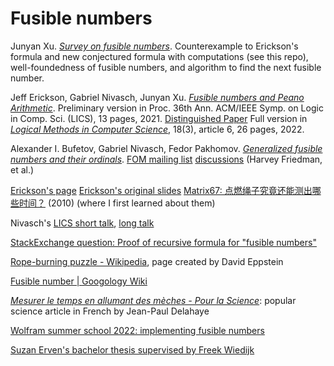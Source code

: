 # Fusible numbers

Junyan Xu. [*Survey on fusible numbers*](https://arxiv.org/abs/1202.5614).
Counterexample to Erickson's formula and new conjectured formula with computations (see this repo), well-foundedness of fusible numbers, and algorithm to find the next fusible number.

Jeff Erickson, Gabriel Nivasch, Junyan Xu. [*Fusible numbers and Peano Arithmetic*](https://arxiv.org/abs/2003.14342).
Preliminary version in Proc. 36th Ann. ACM/IEEE Symp. on Logic in Comp. Sci. (LICS), 13 pages, 2021. [Distinguished Paper](https://easyconferences.eu/lics2021/best-papers)
Full version in [*Logical Methods in Computer Science*](https://lmcs.episciences.org/9850), 18(3), article 6, 26 pages, 2022. 

Alexander I. Bufetov, Gabriel Nivasch, Fedor Pakhomov. [*Generalized fusible numbers and their ordinals*](https://arxiv.org/abs/2205.11017).
[FOM mailing list](https://cs.nyu.edu/pipermail/fom/2020-June/022210.html) [discussions](https://cs.nyu.edu/pipermail/fom/2020-June/022216.html) (Harvey Friedman, et al.)

[Erickson's page](http://jeffe.cs.illinois.edu/pubs/fusible.html)
[Erickson's original slides](https://www.mathpuzzle.com/fusible.pdf)
[Matrix67: 点燃绳子究竟还能测出哪些时间？](http://www.matrix67.com/blog/archives/4009) (2010) (where I first learned about them)

Nivasch's [LICS short talk](https://www.youtube.com/watch?v=KXMB1vCv7Hc), [long talk](https://www.youtube.com/watch?v=FjMNjMCmjP4)

[StackExchange question: Proof of recursive formula for "fusible numbers"](https://math.stackexchange.com/questions/40404/proof-of-recursive-formula-for-fusible-numbers)

[Rope-burning puzzle - Wikipedia](https://en.wikipedia.org/wiki/Rope-burning_puzzle), page created by David Eppstein

[Fusible number | Googology Wiki](https://googology.fandom.com/wiki/Fusible_number)

[*Mesurer le temps en allumant des mèches - Pour la Science*](https://www.pourlascience.fr/sr/logique-calcul/mesurer-le-temps-en-allumant-des-meches-22274.php): popular science article in French by Jean-Paul Delahaye

[Wolfram summer school 2022: implementing fusible numbers](https://community.wolfram.com/groups/-/m/t/2574875)

[Suzan Erven's bachelor thesis supervised by Freek Wiedijk](https://www.cs.ru.nl/bachelors-theses/2021/Suzan_Erven___4534999___Fusible_Numbers_and_the_Provability_of_Computability.pdf)
